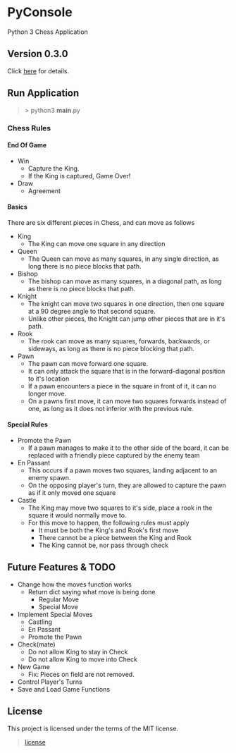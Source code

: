 # PyConsole
Python 3 Chess Application

## Version 0.3.0
Click [here](RELEASE-NOTES.md) for details.

## Run Application
> \> python3 __main__.py

### Chess Rules
#### End Of Game
* Win
  * Capture the King.
  * If the King is captured, Game Over!
* Draw
  * Agreement
#### Basics
There are six different pieces in Chess, and can move as follows
* King
  * The King can move one square in any direction
* Queen
  * The Queen can move as many squares, in any single direction, as long there is no piece blocks that path.
* Bishop
  * The bishop can move as many squares, in a diagonal path, as long as there is no piece blocks that path.
* Knight
  * The knight can move two squares in one direction, then one square at a 90 degree angle to that second square.
  * Unlike other pieces, the Knight can jump other pieces that are in it's path.
* Rook
  * The rook can move as many squares, forwards, backwards, or sideways, as long as there is no piece blocking that path.
* Pawn
  * The pawn can move forward one square.
  * It can only attack the square that is in the forward-diagonal position to it's location
  * If a pawn encounters a piece in the square in front of it, it can no longer move.
  * On a pawns first move, it can move two squares forwards instead of one, as long as it does not inferior with the previous rule.
#### Special Rules
* Promote the Pawn
  * If a pawn manages to make it to the other side of the board, it can be replaced with a friendly piece captured by the enemy team
* En Passant
  * This occurs if a pawn moves two squares, landing adjacent to an enemy spawn.
  * On the opposing player's turn, they are allowed to capture the pawn as if it only moved one square
* Castle
  * The King may move two squares to it's side, place a rook in the square it would normally move to.
  * For this move to happen, the following rules must apply
    * It must be both the King's and Rook's first move
    * There cannot be a piece between the King and Rook
    * The King cannot be, nor pass through check

## Future Features & TODO
* Change how the moves function works
  * Return dict saying what move is being done
    * Regular Move
    * Special Move
* Implement Special Moves
  * Castling
  * En Passant
  * Promote the Pawn
* Check(mate)
  * Do not allow King to stay in Check
  * Do not allow King to move into Check
* New Game
  * Fix: Pieces on field are not removed.
* Control Player's Turns
* Save and Load Game Functions

## License
This project is licensed under the terms of the MIT license.
> [license](LICENSE.md)
